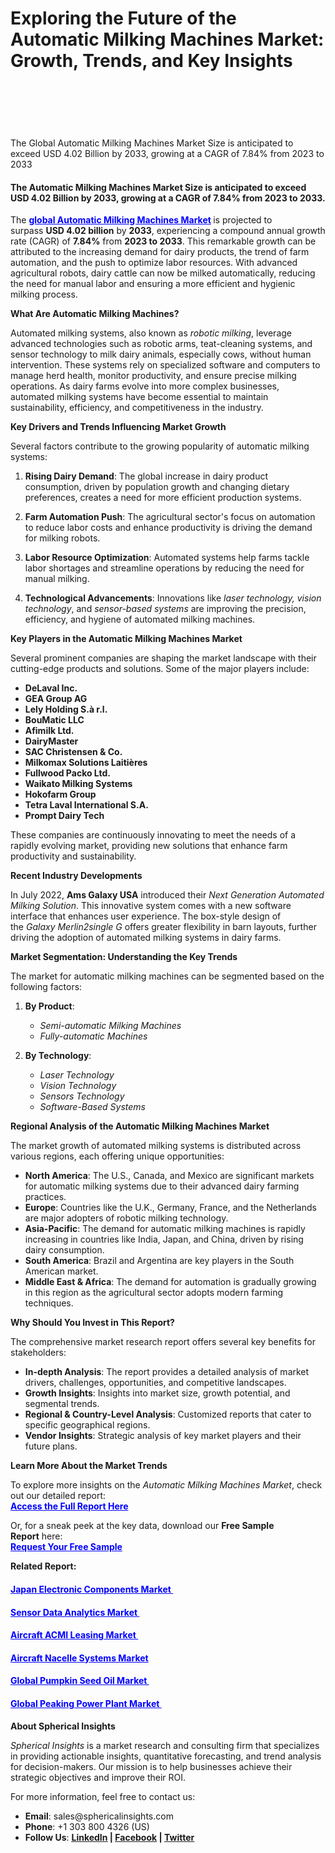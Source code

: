 <div class="wow_read_blog_hdr_img">
<div class="wow_read_blog_hdr_img_innr">
<h1>Exploring the Future of the Automatic Milking Machines Market: Growth, Trends, and Key Insights</h1>
<h1 class="postMeta--author-avatar">&nbsp;</h1>
</div>
<div class="wow_main_float_head_img"><img src="https://www.vevioz.com/upload/photos/2025/02/J6Tfr49fzPIEhGpAw6eY_03_5c6827549e3aca3fe5e0be13309da3ff_image.jpg" alt="" /></div>
</div>
<div class="read-blog-container">
<div class="read-blog-desc">
<p class="mb-0">The Global Automatic Milking Machines Market Size is anticipated to exceed USD 4.02 Billion by 2033, growing at a CAGR of 7.84% from 2023 to 2033</p>
</div>
<div class="read-content">
<h4><strong>The Automatic Milking Machines Market Size is anticipated to exceed USD 4.02 Billion by 2033, growing at a CAGR of 7.84% from 2023 to 2033.</strong></h4>
<p>The<span style="color: #0000ff;">&nbsp;</span><strong><span style="color: #0000ff;"><a style="color: #0000ff;" href="https://www.sphericalinsights.com/reports/automatic-milking-machines-market" target="_blank" rel="noopener">global Automatic Milking Machines Market</a></span>&nbsp;</strong>is projected to surpass&nbsp;<strong>USD 4.02 billion</strong>&nbsp;by&nbsp;<strong>2033</strong>, experiencing a compound annual growth rate (CAGR) of&nbsp;<strong>7.84%</strong>&nbsp;from&nbsp;<strong>2023 to 2033</strong>. This remarkable growth can be attributed to the increasing demand for dairy products, the trend of farm automation, and the push to optimize labor resources. With advanced agricultural robots, dairy cattle can now be milked automatically, reducing the need for manual labor and ensuring a more efficient and hygienic milking process.</p>
<p><strong>What Are Automatic Milking Machines?</strong></p>
<p>Automated milking systems, also known as&nbsp;<em>robotic milking</em>, leverage advanced technologies such as robotic arms, teat-cleaning systems, and sensor technology to milk dairy animals, especially cows, without human intervention. These systems rely on specialized software and computers to manage herd health, monitor productivity, and ensure precise milking operations. As dairy farms evolve into more complex businesses, automated milking systems have become essential to maintain sustainability, efficiency, and competitiveness in the industry.</p>
<p><strong>Key Drivers and Trends Influencing Market Growth</strong></p>
<p>Several factors contribute to the growing popularity of automatic milking systems:</p>
<ol>
<li>
<p><strong>Rising Dairy Demand</strong>: The global increase in dairy product consumption, driven by population growth and changing dietary preferences, creates a need for more efficient production systems.</p>
</li>
<li>
<p><strong>Farm Automation Push</strong>: The agricultural sector's focus on automation to reduce labor costs and enhance productivity is driving the demand for milking robots.</p>
</li>
<li>
<p><strong>Labor Resource Optimization</strong>: Automated systems help farms tackle labor shortages and streamline operations by reducing the need for manual milking.</p>
</li>
<li>
<p><strong>Technological Advancements</strong>: Innovations like&nbsp;<em>laser technology, vision technology</em>, and&nbsp;<em>sensor-based systems</em>&nbsp;are improving the precision, efficiency, and hygiene of automated milking machines.</p>
</li>
</ol>
<p><strong>Key Players in the Automatic Milking Machines Market</strong></p>
<p>Several prominent companies are shaping the market landscape with their cutting-edge products and solutions. Some of the major players include:</p>
<ul>
<li><strong>DeLaval Inc.</strong></li>
<li><strong>GEA Group AG</strong></li>
<li><strong>Lely Holding S.&agrave; r.l.</strong></li>
<li><strong>BouMatic LLC</strong></li>
<li><strong>Afimilk Ltd.</strong></li>
<li><strong>DairyMaster</strong></li>
<li><strong>SAC Christensen &amp; Co.</strong></li>
<li><strong>Milkomax Solutions Laiti&egrave;res</strong></li>
<li><strong>Fullwood Packo Ltd.</strong></li>
<li><strong>Waikato Milking Systems</strong></li>
<li><strong>Hokofarm Group</strong></li>
<li><strong>Tetra Laval International S.A.</strong></li>
<li><strong>Prompt Dairy Tech</strong></li>
</ul>
<p>These companies are continuously innovating to meet the needs of a rapidly evolving market, providing new solutions that enhance farm productivity and sustainability.</p>
<p><strong>Recent Industry Developments</strong></p>
<p>In July 2022,&nbsp;<strong>Ams Galaxy USA</strong>&nbsp;introduced their&nbsp;<em>Next Generation Automated Milking Solution</em>. This innovative system comes with a new software interface that enhances user experience. The box-style design of the&nbsp;<em>Galaxy Merlin2single G</em>&nbsp;offers greater flexibility in barn layouts, further driving the adoption of automated milking systems in dairy farms.</p>
<p><strong>Market Segmentation: Understanding the Key Trends</strong></p>
<p>The market for automatic milking machines can be segmented based on the following factors:</p>
<ol>
<li>
<p><strong>By Product</strong>:</p>
<ul>
<li><em>Semi-automatic Milking Machines</em></li>
<li><em>Fully-automatic Machines</em></li>
</ul>
</li>
<li>
<p><strong>By Technology</strong>:</p>
<ul>
<li><em>Laser Technology</em></li>
<li><em>Vision Technology</em></li>
<li><em>Sensors Technology</em></li>
<li><em>Software-Based Systems</em></li>
</ul>
</li>
</ol>
<p><strong>Regional Analysis of the Automatic Milking Machines Market</strong></p>
<p>The market growth of automated milking systems is distributed across various regions, each offering unique opportunities:</p>
<ul>
<li><strong>North America</strong>: The U.S., Canada, and Mexico are significant markets for automatic milking systems due to their advanced dairy farming practices.</li>
<li><strong>Europe</strong>: Countries like the U.K., Germany, France, and the Netherlands are major adopters of robotic milking technology.</li>
<li><strong>Asia-Pacific</strong>: The demand for automatic milking machines is rapidly increasing in countries like India, Japan, and China, driven by rising dairy consumption.</li>
<li><strong>South America</strong>: Brazil and Argentina are key players in the South American market.</li>
<li><strong>Middle East &amp; Africa</strong>: The demand for automation is gradually growing in this region as the agricultural sector adopts modern farming techniques.</li>
</ul>
<p><strong>Why Should You Invest in This Report?</strong></p>
<p>The comprehensive market research report offers several key benefits for stakeholders:</p>
<ul>
<li><strong>In-depth Analysis</strong>: The report provides a detailed analysis of market drivers, challenges, opportunities, and competitive landscapes.</li>
<li><strong>Growth Insights</strong>: Insights into market size, growth potential, and segmental trends.</li>
<li><strong>Regional &amp; Country-Level Analysis</strong>: Customized reports that cater to specific geographical regions.</li>
<li><strong>Vendor Insights</strong>: Strategic analysis of key market players and their future plans.</li>
</ul>
<p><strong>Learn More About the Market Trends</strong></p>
<p>To explore more insights on the&nbsp;<em>Automatic Milking Machines Market</em>, check out our detailed report:<br /><span style="color: #0000ff;"><a style="color: #0000ff;" href="https://www.sphericalinsights.com/reports/automatic-milking-machines-market" target="_new" rel="noopener"><strong>Access the Full Report Here</strong></a></span></p>
<p>Or, for a sneak peek at the key data, download our&nbsp;<strong>Free Sample Report</strong>&nbsp;here:<br /><span style="color: #0000ff;"><a style="color: #0000ff;" href="https://www.sphericalinsights.com/request-sample/7714" target="_new" rel="noopener"><strong>Request Your Free Sample</strong></a></span></p>
<p><strong>Related Report:</strong></p>
<h4 class="news-post-title"><span style="color: #0000ff;"><strong><a style="color: #0000ff;" href="https://www.sphericalinsights.com/fr/reports/japan-electronic-components-market" target="_blank" rel="noopener">Japan Electronic Components Market&nbsp;</a></strong></span></h4>
<h4 class="news-post-title"><span style="color: #0000ff;"><strong><a style="color: #0000ff;" href="https://www.sphericalinsights.com/fr/reports/sensor-data-analytics-market" target="_blank" rel="noopener">Sensor Data Analytics Market&nbsp;</a></strong></span></h4>
<h4 class="news-post-title"><span style="color: #0000ff;"><strong><a style="color: #0000ff;" href="https://www.sphericalinsights.com/de/reports/aircraft-acmi-leasing-market" target="_blank" rel="noopener">Aircraft ACMI Leasing Market&nbsp;</a></strong></span></h4>
<h4 class="news-post-title"><span style="color: #0000ff;"><strong><a style="color: #0000ff;" href="https://www.sphericalinsights.com/de/reports/aircraft-nacelle-systems-market" target="_blank" rel="noopener">Aircraft Nacelle Systems Market</a></strong></span></h4>
<h4><span style="color: #0000ff;"><strong><a style="color: #0000ff;" href="https://www.globenewswire.com/news-release/2024/09/01/2938809/0/en/Global-Pumpkin-Seed-Oil-Market-Size-To-Worth-USD-2-73-Billion-By-2033-CAGR-Of-10-24.html" target="_blank" rel="noopener">Global Pumpkin Seed Oil Market&nbsp;</a></strong></span></h4>
<h4><span style="color: #0000ff;"><strong><a style="color: #0000ff;" href="https://www.globenewswire.com/news-release/2024/08/29/2937527/0/en/Global-Peaking-Power-Plant-Market-Size-To-Worth-USD-197-76-Billion-By-2033-CAGR-Of-5-46.html" target="_blank" rel="noopener">Global Peaking Power Plant Market&nbsp;</a></strong></span></h4>
<p><strong>About Spherical Insights</strong></p>
<p><em>Spherical Insights</em>&nbsp;is a market research and consulting firm that specializes in providing actionable insights, quantitative forecasting, and trend analysis for decision-makers. Our mission is to help businesses achieve their strategic objectives and improve their ROI.</p>
<p>For more information, feel free to contact us:</p>
<ul>
<li><strong>Email</strong>:&nbsp;<a rel="noopener">sales@sphericalinsights.com</a></li>
<li><strong>Phone</strong>: +1 303 800 4326 (US)</li>
<li><strong>Follow Us</strong>:&nbsp;<strong><a href="https://www.linkedin.com/company/spherical-insight/" rel="nofollow"><u>LinkedIn</u></a>&nbsp;|&nbsp;<a href="https://www.facebook.com/sphericalinsights22" rel="nofollow"><u>Facebook</u></a>&nbsp;|&nbsp;<a href="https://twitter.com/SInsights_US" rel="nofollow"><u>Twitter</u></a></strong></li>
</ul>
</div>
</div>
